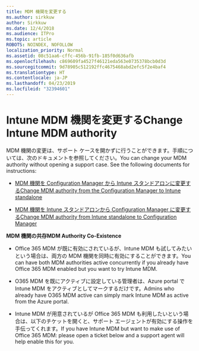 ```yaml
---
title: MDM 機関を変更する
ms.author: sirkkuw
author: Sirkkuw
ms.date: 12/4/2018
ms.audience: ITPro
ms.topic: article
ROBOTS: NOINDEX, NOFOLLOW
localization_priority: Normal
ms.assetid: 08c51aa6-cffc-456b-91fb-185f0d636afb
ms.openlocfilehash: c869609fa4527f46121eda563e0735378bcb0d3d
ms.sourcegitcommit: 9d78905c512192ffc4675468abd2efc5f2e4baf4
ms.translationtype: HT
ms.contentlocale: ja-JP
ms.lasthandoff: 04/23/2019
ms.locfileid: "32394601"
---
```

# <a name="change-intune-mdm-authority"></a><span data-ttu-id="ec2df-102">Intune MDM 機関を変更する</span><span class="sxs-lookup"><span data-stu-id="ec2df-102">Change Intune MDM authority</span></span>

<span data-ttu-id="ec2df-p101">MDM 機関の変更は、サポート ケースを開かずに行うことができます。手順については、次のドキュメントを参照してください。</span><span class="sxs-lookup"><span data-stu-id="ec2df-p101">You can change your MDM authority without opening a support case. See the following documents for instructions:</span></span>
  
- [<span data-ttu-id="ec2df-105">MDM 機関を Configuration Manager から Intune スタンドアロンに変更する</span><span class="sxs-lookup"><span data-stu-id="ec2df-105">Change MDM authority from the Configuration Manager to Intune standalone</span></span>](https://docs.microsoft.com/sccm/mdm/deploy-use/migrate-change-mdm-authority)
    
- [<span data-ttu-id="ec2df-106">MDM 機関を Intune スタンドアロンから Configuration Manager に変更する</span><span class="sxs-lookup"><span data-stu-id="ec2df-106">Change MDM authority from Intune standalone to Configuration Manager</span></span>](https://docs.microsoft.com/sccm/mdm/deploy-use/change-mdm-authority)
    
 <span data-ttu-id="ec2df-107">**MDM 機関の共存**</span><span class="sxs-lookup"><span data-stu-id="ec2df-107">**MDM Authority Co-Existence**</span></span>
  
- <span data-ttu-id="ec2df-108">Office 365 MDM が既に有効にされているが、Intune MDM も試してみたいという場合は、両方の MDM 機関を同時に有効にすることができます。</span><span class="sxs-lookup"><span data-stu-id="ec2df-108">You can have both MDM authorities active concurrently if you already have Office 365 MDM enabled but you want to try Intune MDM.</span></span>
    
- <span data-ttu-id="ec2df-109">O365 MDM を既にアクティブに設定している管理者は、Azure portal で Intune MDM をアクティブとしてマークするだけです。</span><span class="sxs-lookup"><span data-stu-id="ec2df-109">Admins who already have O365 MDM active can simply mark Intune MDM as active from the Azure portal.</span></span>
    
- <span data-ttu-id="ec2df-110">Intune MDM が用意されているが Office 365 MDM も利用したいという場合は、以下のチケットを開くと、サポート エージェントが有効にする操作を手伝ってくれます。</span><span class="sxs-lookup"><span data-stu-id="ec2df-110">If you have Intune MDM but want to make use of Office 365 MDM: please open a ticket below and a support agent will help enable this for you.</span></span>
    


